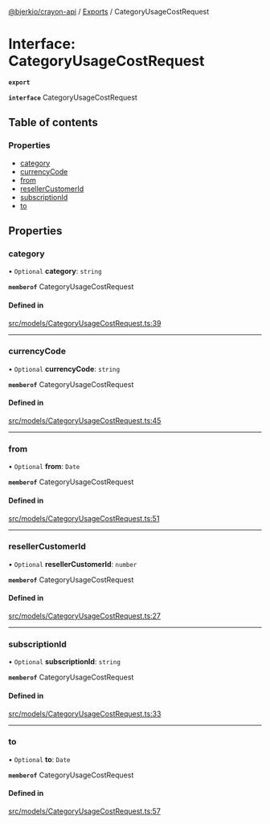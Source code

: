 [@bjerkio/crayon-api](../README.md) / [Exports](../modules.md) / CategoryUsageCostRequest

# Interface: CategoryUsageCostRequest

**`export`**

**`interface`** CategoryUsageCostRequest

## Table of contents

### Properties

- [category](CategoryUsageCostRequest.md#category)
- [currencyCode](CategoryUsageCostRequest.md#currencycode)
- [from](CategoryUsageCostRequest.md#from)
- [resellerCustomerId](CategoryUsageCostRequest.md#resellercustomerid)
- [subscriptionId](CategoryUsageCostRequest.md#subscriptionid)
- [to](CategoryUsageCostRequest.md#to)

## Properties

### category

• `Optional` **category**: `string`

**`memberof`** CategoryUsageCostRequest

#### Defined in

[src/models/CategoryUsageCostRequest.ts:39](https://github.com/bjerkio/crayon-api-js/blob/22cd66d/src/models/CategoryUsageCostRequest.ts#L39)

___

### currencyCode

• `Optional` **currencyCode**: `string`

**`memberof`** CategoryUsageCostRequest

#### Defined in

[src/models/CategoryUsageCostRequest.ts:45](https://github.com/bjerkio/crayon-api-js/blob/22cd66d/src/models/CategoryUsageCostRequest.ts#L45)

___

### from

• `Optional` **from**: `Date`

**`memberof`** CategoryUsageCostRequest

#### Defined in

[src/models/CategoryUsageCostRequest.ts:51](https://github.com/bjerkio/crayon-api-js/blob/22cd66d/src/models/CategoryUsageCostRequest.ts#L51)

___

### resellerCustomerId

• `Optional` **resellerCustomerId**: `number`

**`memberof`** CategoryUsageCostRequest

#### Defined in

[src/models/CategoryUsageCostRequest.ts:27](https://github.com/bjerkio/crayon-api-js/blob/22cd66d/src/models/CategoryUsageCostRequest.ts#L27)

___

### subscriptionId

• `Optional` **subscriptionId**: `string`

**`memberof`** CategoryUsageCostRequest

#### Defined in

[src/models/CategoryUsageCostRequest.ts:33](https://github.com/bjerkio/crayon-api-js/blob/22cd66d/src/models/CategoryUsageCostRequest.ts#L33)

___

### to

• `Optional` **to**: `Date`

**`memberof`** CategoryUsageCostRequest

#### Defined in

[src/models/CategoryUsageCostRequest.ts:57](https://github.com/bjerkio/crayon-api-js/blob/22cd66d/src/models/CategoryUsageCostRequest.ts#L57)
